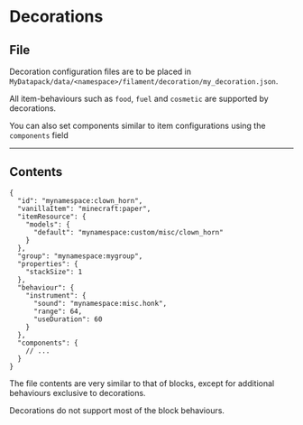 # Decorations

## File

Decoration configuration files are to be placed in `MyDatapack/data/<namespace>/filament/decoration/my_decoration.json`.

All item-behaviours such as `food`, `fuel` and `cosmetic` are supported by decorations.

You can also set components similar to item configurations using the `components` field

---

## Contents

```json5
{
  "id": "mynamespace:clown_horn",
  "vanillaItem": "minecraft:paper",
  "itemResource": {
    "models": {
      "default": "mynamespace:custom/misc/clown_horn"
    }
  },
  "group": "mynamespace:mygroup",
  "properties": {
    "stackSize": 1
  },
  "behaviour": {
    "instrument": {
      "sound": "mynamespace:misc.honk",
      "range": 64,
      "useDuration": 60
    }
  },
  "components": {
    // ...
  }
}
```

The file contents are very similar to that of blocks, except for additional behaviours exclusive to decorations.

Decorations do not support most of the block behaviours.
